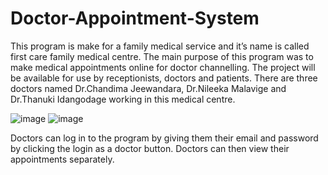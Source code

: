 # Doctor-Appointment-System

This program is make for a family medical service and it’s name is called first care family medical centre. The main purpose of this program was to make medical appointments online for doctor channelling. The project will be available for use by receptionists, doctors and patients. There are three doctors named Dr.Chandima Jeewandara, Dr.Nileeka Malavige and Dr.Thanuki Idangodage working in this medical centre.

![image](https://user-images.githubusercontent.com/68580812/197377224-3d5910be-d1ff-423c-aa16-95250015a230.png)
![image](https://user-images.githubusercontent.com/68580812/197377475-a6ba8ad5-b442-4dbf-add0-9c3435ac703b.png)

Doctors can log in to the program by giving them their email and password by clicking the login as a doctor button. Doctors can then view their appointments separately.

